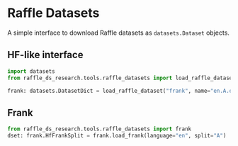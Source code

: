 # Raffle Datasets

A simple interface to download Raffle datasets as `datasets.Dataset` objects.

## HF-like interface

```python
import datasets
from raffle_ds_research.tools.raffle_datasets import load_raffle_dataset

frank: datasets.DatasetDict = load_raffle_dataset("frank", name="en.A.qa_splits")
```

## Frank

```python
from raffle_ds_research.tools.raffle_datasets import frank
dset: frank.HfFrankSplit = frank.load_frank(language="en", split="A")
```
```